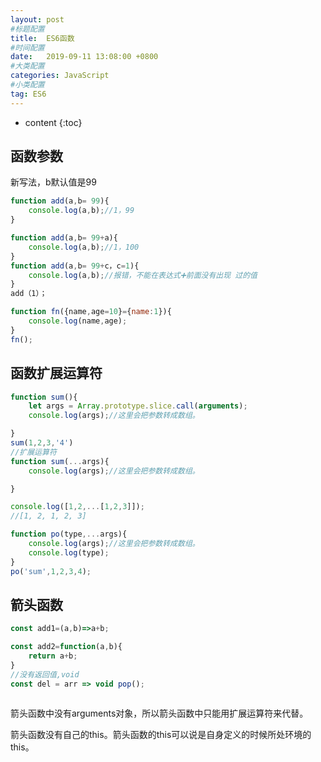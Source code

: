 ```yaml
---
layout: post
#标题配置
title:  ES6函数
#时间配置
date:   2019-09-11 13:08:00 +0800
#大类配置
categories: JavaScript
#小类配置
tag: ES6
---
```


* content
{:toc}

函数参数
-------

新写法，b默认值是99
```js
function add(a,b= 99){
    console.log(a,b);//1，99
}

function add(a,b= 99+a){
    console.log(a,b);//1，100
}
function add(a,b= 99+c，c=1){
    console.log(a,b);//报错，不能在表达式➕前面没有出现 过的值
}
add（1）；

function fn({name,age=10}={name:1}){
    console.log(name,age);
}
fn();
```
函数扩展运算符
------
```js
function sum(){
    let args = Array.prototype.slice.call(arguments);
    console.log(args);//这里会把参数转成数组。

}
sum(1,2,3,'4')
//扩展运算符
function sum(...args){
    console.log(args);//这里会把参数转成数组。

}

console.log([1,2,...[1,2,3]]);
//[1, 2, 1, 2, 3]

function po(type,...args){
    console.log(args);//这里会把参数转成数组。
    console.log(type);
}
po('sum',1,2,3,4);
```
箭头函数
-------
```js
const add1=(a,b)=>a+b;

const add2=function(a,b){
    return a+b;
}
//没有返回值,void
const del = arr => void pop();



```
箭头函数中没有arguments对象，所以箭头函数中只能用扩展运算符来代替。

箭头函数没有自己的this。箭头函数的this可以说是自身定义的时候所处环境的this。



